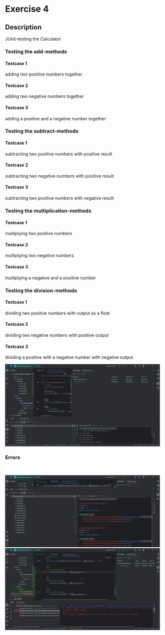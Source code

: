 # Exercise 4
## Description
JUnit-testing the Calculator

### Testing the add-methods
#### Testcase 1
adding two positive numbers together
#### Testcase 2
adding two negative numbers together
#### Testcase 3
adding a positive and a negative number together
### Testing the subtract-methods
#### Testcase 1
subtracting two positive numbers with positive result
#### Testcase 2
subtracting two negative numbers with positive result
#### Testcase 3
subtracting two positive numbers with negative result
### Testing the multiplication-methods
#### Testcase 1
multiplying two positive numbers
#### Testcase 2
multiplying two negative numbers
#### Testcase 3
multiplying a negative and a positive number
### Testing the division-methods
#### Testcase 1
dividing two positive numbers with output as a float
#### Testcase 2
dividing two negative numbers with positive output
#### Testcase 3
dividing a positive with a negative number with negative output

![ex4_1.png](resources%2Fimages%2Fex4_1.png)


### Errors
![ex4_2.1.png](resources%2Fimages%2Fex4_2.1.png)
![ex4_2.png](resources%2Fimages%2Fex4_2.png)